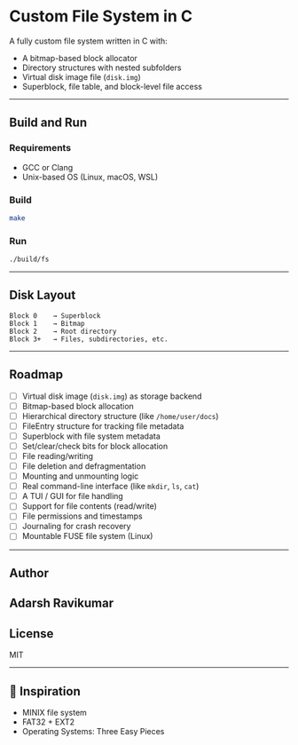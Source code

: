 # Custom File System in C

A fully custom file system written in C with:
- A bitmap-based block allocator
- Directory structures with nested subfolders
- Virtual disk image file (`disk.img`)
- Superblock, file table, and block-level file access

---

## Build and Run

### Requirements
- GCC or Clang
- Unix-based OS (Linux, macOS, WSL)

### Build

```bash
make
```

### Run

```bash
./build/fs
```

---

## Disk Layout

```
Block 0    → Superblock
Block 1    → Bitmap
Block 2    → Root directory
Block 3+   → Files, subdirectories, etc.
```

---

## Roadmap

- [ ] Virtual disk image (`disk.img`) as storage backend
- [ ] Bitmap-based block allocation
- [ ] Hierarchical directory structure (like `/home/user/docs`)
- [ ] FileEntry structure for tracking file metadata
- [ ] Superblock with file system metadata
- [ ] Set/clear/check bits for block allocation
- [ ] File reading/writing
- [ ] File deletion and defragmentation
- [ ] Mounting and unmounting logic
- [ ] Real command-line interface (like `mkdir`, `ls`, `cat`)
- [ ] A TUI / GUI for file handling
- [ ] Support for file contents (read/write)
- [ ] File permissions and timestamps
- [ ] Journaling for crash recovery
- [ ] Mountable FUSE file system (Linux)

---

## Author

**Adarsh Ravikumar**
---

## License

MIT

---

## 📍 Inspiration

- MINIX file system
- FAT32 + EXT2
- Operating Systems: Three Easy Pieces
